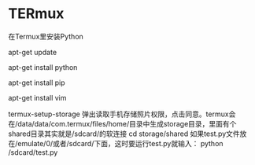 # TERmux

在Termux里安装Python

apt-get update

apt-get install python

apt-get install pip

apt-get install vim

termux-setup-storage
弹出读取手机存储照片权限，点击同意。termux会在/data/data/com.termux/files/home/目录中生成storage目录，里面有个shared目录其实就是/sdcard/的软连接
cd storage/shared
如果test.py文件放在/emulate/0/或者/sdcard/下面，这时要运行test.py就输入：
python /sdcard/test.py

